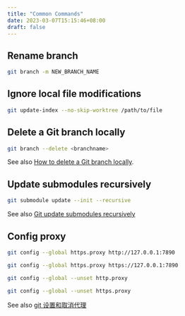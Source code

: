 ```yaml
---
title: "Common Commands"
date: 2023-03-07T15:15:46+08:00
draft: false
---
```


## Rename branch

``` bash
git branch -m NEW_BRANCH_NAME
```

## Ignore local file modifications

``` bash
git update-index --no-skip-worktree /path/to/file
```

## Delete a Git branch locally

``` bash
git branch --delete <branchname>
```

See also [How to delete a Git branch locally](https://www.theserverside.com/blog/Coffee-Talk-Java-News-Stories-and-Opinions/delete-local-git-branch-origin-force-merge-all).

## Update submodules recursively

``` bash
git submodule update --init --recursive
```

See also [Git update submodules recursively](https://stackoverflow.com/a/10168693)

## Config proxy

``` bash
git config --global https.proxy http://127.0.0.1:7890

git config --global https.proxy https://127.0.0.1:7890

git config --global --unset http.proxy

git config --global --unset https.proxy
```

See also [git 设置和取消代理](https://gist.github.com/laispace/666dd7b27e9116faece6#gistcomment-2026447)